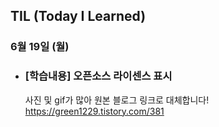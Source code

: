 ## TIL (Today I Learned)

### 6월 19일 (월)    

- ### [학습내용] 오픈소스 라이센스 표시   
    사진 및 gif가 많아 원본 블로그 링크로 대체합니다!   
    https://green1229.tistory.com/381   
    